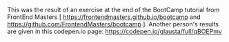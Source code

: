 This was the result of an exercise at the end of the BootCamp tutorial from FrontEnd Masters [ https://frontendmasters.github.io/bootcamp and https://github.com/FrontendMasters/bootcamp ].
Another person's results are given in this codepen.io page: https://codepen.io/glausta/full/qBOEPmv
